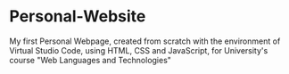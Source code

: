 # Personal-Website
My first Personal Webpage, created from scratch with the environment of Virtual Studio Code, using HTML, CSS and JavaScript, for University's course "Web Languages and Technologies" 
